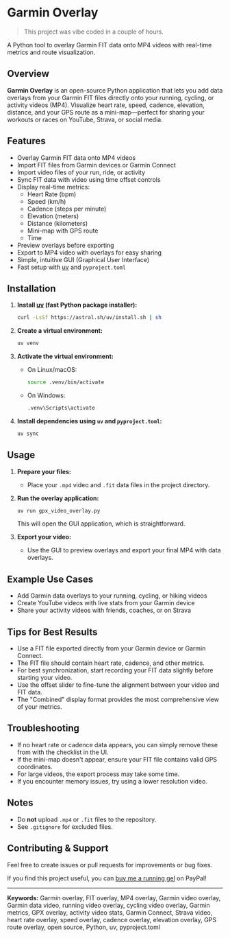 # Garmin Overlay

> This project was vibe coded in a couple of hours.

A Python tool to overlay Garmin FIT data onto MP4 videos with real-time metrics and route visualization.

## Overview

**Garmin Overlay** is an open-source Python application that lets you add data overlays from your Garmin FIT files directly onto your running, cycling, or activity videos (MP4). Visualize heart rate, speed, cadence, elevation, distance, and your GPS route as a mini-map—perfect for sharing your workouts or races on YouTube, Strava, or social media.

## Features

- Overlay Garmin FIT data onto MP4 videos
- Import FIT files from Garmin devices or Garmin Connect
- Import video files of your run, ride, or activity
- Sync FIT data with video using time offset controls
- Display real-time metrics:
  - Heart Rate (bpm)
  - Speed (km/h)
  - Cadence (steps per minute)
  - Elevation (meters)
  - Distance (kilometers)
  - Mini-map with GPS route
  - Time
- Preview overlays before exporting
- Export to MP4 video with overlays for easy sharing
- Simple, intuitive GUI (Graphical User Interface)
- Fast setup with [uv](https://github.com/astral-sh/uv) and `pyproject.toml`

## Installation

1. **Install [uv](https://github.com/astral-sh/uv) (fast Python package installer):**

   ```bash
   curl -LsSf https://astral.sh/uv/install.sh | sh
   ```

2. **Create a virtual environment:**

   ```bash
   uv venv
   ```

3. **Activate the virtual environment:**

   - On Linux/macOS:
     ```bash
     source .venv/bin/activate
     ```
   - On Windows:
     ```cmd
     .venv\Scripts\activate
     ```

4. **Install dependencies using `uv` and `pyproject.toml`:**

   ```bash
   uv sync
   ```

## Usage

1. **Prepare your files:**
   - Place your `.mp4` video and `.fit` data files in the project directory.

2. **Run the overlay application:**

   ```bash
   uv run gpx_video_overlay.py
   ```

   This will open the GUI application, which is straightforward.

3. **Export your video:**
   - Use the GUI to preview overlays and export your final MP4 with data overlays.

## Example Use Cases

- Add Garmin data overlays to your running, cycling, or hiking videos
- Create YouTube videos with live stats from your Garmin device
- Share your activity videos with friends, coaches, or on Strava

## Tips for Best Results

- Use a FIT file exported directly from your Garmin device or Garmin Connect.
- The FIT file should contain heart rate, cadence, and other metrics.
- For best synchronization, start recording your FIT data slightly before starting your video.
- Use the offset slider to fine-tune the alignment between your video and FIT data.
- The "Combined" display format provides the most comprehensive view of your metrics.

## Troubleshooting

- If no heart rate or cadence data appears, you can simply remove these from with the checklist in the UI.
- If the mini-map doesn't appear, ensure your FIT file contains valid GPS coordinates.
- For large videos, the export process may take some time.
- If you encounter memory issues, try using a lower resolution video.

## Notes

- Do **not** upload `.mp4` or `.fit` files to the repository.
- See `.gitignore` for excluded files.

## Contributing & Support

Feel free to create issues or pull requests for improvements or bug fixes.

If you find this project useful, you can [buy me a running gel](https://paypal.me/snedelkoski) on PayPal!

---

**Keywords:** Garmin overlay, FIT overlay, MP4 overlay, Garmin video overlay, Garmin data video, running video overlay, cycling video overlay, Garmin metrics, GPX overlay, activity video stats, Garmin Connect, Strava video, heart rate overlay, speed overlay, cadence overlay, elevation overlay, GPS route overlay, open source, Python, uv, pyproject.toml
